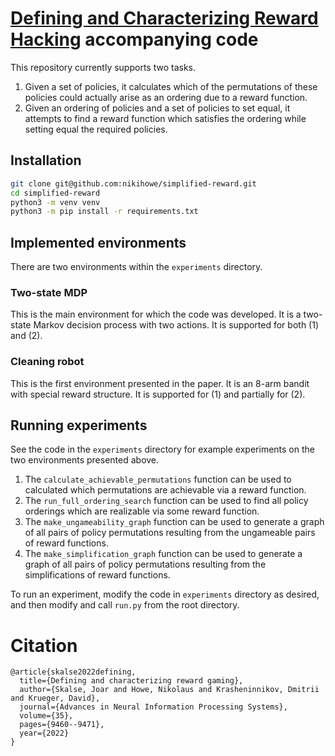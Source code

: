 # [Defining and Characterizing Reward Hacking](https://arxiv.org/abs/2209.13085) accompanying code

This repository currently supports two tasks.

1) Given a set of policies, it calculates which of the permutations of these policies could actually arise as an ordering due to a reward function.
2) Given an ordering of policies and a set of policies to set equal, it attempts to find a reward function which satisfies the ordering while setting equal the required policies.

## Installation

```bash
git clone git@github.com:nikihowe/simplified-reward.git
cd simplified-reward
python3 -m venv venv
python3 -m pip install -r requirements.txt
```

## Implemented environments

There are two environments within the `experiments` directory.

### Two-state MDP
This is the main environment for which the code was developed. It is a two-state Markov decision process with two actions. It is supported for both (1) and (2).

### Cleaning robot
This is the first environment presented in the paper. It is an 8-arm bandit with special reward structure. It is supported for (1) and partially for (2).

## Running experiments

See the code in the `experiments` directory for example experiments on the two environments presented above.

1) The `calculate_achievable_permutations` function can be used to calculated which permutations are achievable via a reward function. 
2) The `run_full_ordering_search` function can be used to find all policy orderings which are realizable via some reward function.
3) The `make_ungameability_graph` function can be used to generate a graph of all pairs of policy permutations resulting from the ungameable pairs of reward functions.
3) The `make_simplification_graph` function can be used to generate a graph of all pairs of policy permutations resulting from the simplifications of reward functions.

To run an experiment, modify the code in `experiments` directory as desired, and then modify and call `run.py` from the root directory.

# Citation

```
@article{skalse2022defining,
  title={Defining and characterizing reward gaming},
  author={Skalse, Joar and Howe, Nikolaus and Krasheninnikov, Dmitrii and Krueger, David},
  journal={Advances in Neural Information Processing Systems},
  volume={35},
  pages={9460--9471},
  year={2022}
}
```
